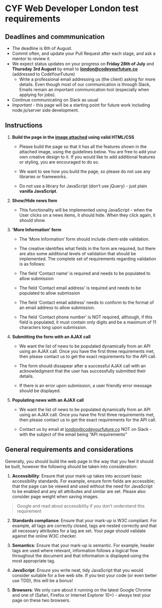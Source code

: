# CYF Web Developer London test requirements

## Deadlines and commmunication

- The deadline is 6th of August.
- Commit often, and update your Pull Request after each stage, and ask a mentor to review it.
- We expect status updates on your progress on **Friday 28th of July** and **Thursday 3rd August** by email to **london@codeyourfuture.co** (addressed to CodeYourFuture)
    - Write a professional email addressing us (the client) asking for more details. Even though most of our communication is through Slack, Emails remain an important communication tool (especially when applying for jobs).
- Continue communicating on Slack as usual
- *Important* - this page will be a starting point for future work including
  node.js/server side development.

## Instructions

1. **Build the page in the [image attached](./assets/creative.png) using valid HTML/CSS**

    - Please build the page so that it has all the features shown in the attached image, using the guidelines below. You are free to add your own creative design to it. If you would like to add additional features or styling, you are encouraged to do so.

    - We want to see how you build the page, so please do not use any libraries or frameworks.

    - Do not use a library for JavaScript (don’t use jQuery) - just plain **vanilla JavaScript**.

2. **Show/Hide news Item**

    - This functionality will be implemented using JavaScript - when the User clicks on a news items, it should hide. When they click again, it should show.

3. **’More Information’ form**

    - The ‘More Information’ form should include client-side validation.
    - The creative identifies what fields in the form are required, but there are also some additional levels of validation that should be implemented. The complete set of requirements regarding validation is as follows:

    - The field ‘Contact name’ is required and needs to be populated to allow submission

    - The field ‘Contact email address’ is required and needs to be populated to allow submission

    - The field ‘Contact email address’ needs to conform to the format of an email address to allow submission.

    - The field ‘Contact phone number’ is NOT required, although, if this field is populated, it must contain only digits and be a maximum of 11 characters long upon submission.

4. **Submitting the form with an AJAX call**

    - We want the list of news to be populated dynamically from an API using an AJAX call. Once you have the first three requirements met, then please contact us to get the exact requirements for the API call.

    - The form should dissapear after a successful AJAX call with an acknowledgment that the user has successfully submitted their details.

    - If there is an error upon submission, a user friendly error message
      should be displayed. 

5. **Populating news with an AJAX call**

    - We want the list of news to be populated dynamically from an API using an AJAX call. Once you have the first three requirements met, then please contact us to get the exact requirements for the API call.

    - Contact us by email at london@codeyourfuture.co NOT on Slack - with the subject of the email being “API requirements”

## General requirements and considerations
Generally, you should build the web page in the way that you feel it should be built, however the following should be taken into consideration:

1. **Accessibility**: Ensure that your mark-up takes into account basic accessibility standards. For example, ensure form fields are accessible; that the page can be viewed and used without the need for JavaScript to be enabled and any alt attributes and similar are set. Please also consider page weight when saving images.

> Google and read about accessibility if you don’t understand this requirement

2. **Standards compliance**: Ensure that your mark-up is W3C compliant. For example, all tags are correctly closed, tags are nested correctly and that all necessary attributes for a tag are set. Your page should validate against the online W3C checker.

3. **Semantics**: Ensure that your mark-up is semantic. For example, header tags are used where relevant, information follows a logical flow throughout the document and that information is displayed using the most appropriate tag.

4. **JavaScript**: Ensure you write neat, tidy JavaScript that you would consider suitable for a live web site. If you test your code (or even better use TDD), this will be a bonus!

5. **Browsers**: We only care about it running on the latest Google Chrome and one of (Safari, Firefox or Internet Explorer 10+) - always test your page on these two browsers.
